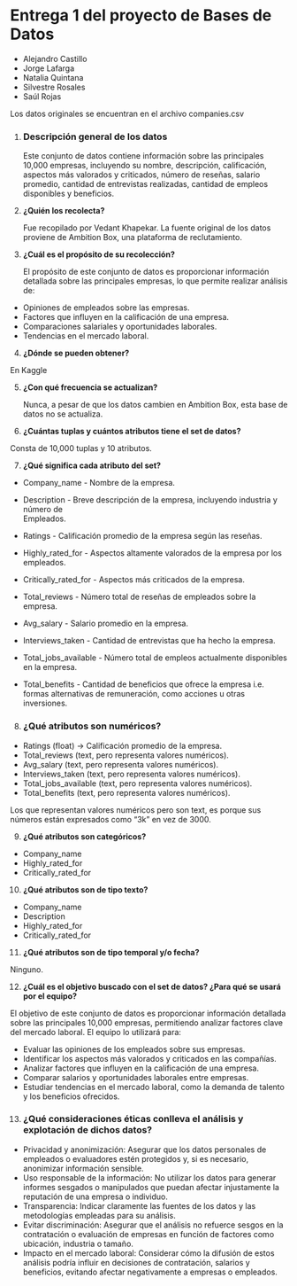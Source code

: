 # Entrega 1 del proyecto de Bases de Datos

- Alejandro Castillo
- Jorge Lafarga
- Natalia Quintana
- Silvestre Rosales
- Saúl Rojas

Los datos originales se encuentran en el archivo companies.csv

1. ### **Descripción general de los datos**

     
   Este conjunto de datos contiene información sobre las principales 10,000 empresas, incluyendo su nombre, descripción, calificación, aspectos más valorados y criticados, número de reseñas, salario promedio, cantidad de entrevistas realizadas, cantidad de empleos disponibles y beneficios.

2. **¿Quién los recolecta?**  
     
   Fue recopilado por Vedant Khapekar. La fuente original de los datos proviene de Ambition Box, una plataforma de reclutamiento.

3. **¿Cuál es el propósito de su recolección?**

   El propósito de este conjunto de datos es proporcionar información detallada sobre las principales empresas, lo que permite realizar análisis de:

* Opiniones de empleados sobre las empresas.  
* Factores que influyen en la calificación de una empresa.  
* Comparaciones salariales y oportunidades laborales.  
* Tendencias en el mercado laboral.

4. **¿Dónde se pueden obtener?**

En Kaggle

5. **¿Con qué frecuencia se actualizan?**

   Nunca, a pesar de que los datos cambien en Ambition Box, esta base de datos no se actualiza.

6. **¿Cuántas tuplas y cuántos atributos tiene el set de datos?**

Consta de 10,000 tuplas y 10 atributos.

7. **¿Qué significa cada atributo del set?**

* Company\_name \- Nombre de la empresa.  
* Description \- Breve descripción de la empresa, incluyendo industria y número de  
  Empleados.  
* Ratings \- Calificación promedio de la empresa según las reseñas.  
* Highly\_rated\_for \- Aspectos altamente valorados de la empresa por los empleados.  
* Critically\_rated\_for \- Aspectos más criticados de la empresa.  
* Total\_reviews \- Número total de reseñas de empleados sobre la empresa.  
* Avg\_salary \- Salario promedio en la empresa.  
* Interviews\_taken \- Cantidad de entrevistas que ha hecho la empresa.  
* Total\_jobs\_available \- Número total de empleos actualmente disponibles en la empresa.  
* Total\_benefits \- Cantidad de beneficios que ofrece la empresa i.e. formas alternativas de remuneración, como acciones u otras inversiones.

  ### 

8. ### **¿Qué atributos son numéricos?**

     
* Ratings (float) → Calificación promedio de la empresa.  
* Total\_reviews (text, pero representa valores numéricos).  
* Avg\_salary (text, pero representa valores numéricos).  
* Interviews\_taken (text, pero representa valores numéricos).  
* Total\_jobs\_available (text, pero representa valores numéricos).  
* Total\_benefits (text, pero representa valores numéricos).

Los que representan valores numéricos pero son text, es porque sus números están expresados como “3k” en vez de 3000\.

9. **¿Qué atributos son categóricos?**  
     
* Company\_name   
* Highly\_rated\_for   
* Critically\_rated\_for  
    
    
10. **¿Qué atributos son de tipo texto?**

    

* Company\_name  
* Description  
* Highly\_rated\_for  
* Critically\_rated\_for

11. **¿Qué atributos son de tipo temporal y/o fecha?**

Ninguno.

12. **¿Cuál es el objetivo buscado con el set de datos? ¿Para qué  se usará por el equipo?**

El objetivo de este conjunto de datos es proporcionar información detallada sobre las principales 10,000 empresas, permitiendo analizar factores clave del mercado laboral. El equipo lo utilizará para:

* Evaluar las opiniones de los empleados sobre sus empresas.  
* Identificar los aspectos más valorados y criticados en las compañías.  
* Analizar factores que influyen en la calificación de una empresa.  
* Comparar salarios y oportunidades laborales entre empresas.  
* Estudiar tendencias en el mercado laboral, como la demanda de talento y los beneficios ofrecidos.

13. ### **¿Qué consideraciones éticas conlleva el análisis y explotación de dichos datos?**

      
* Privacidad y anonimización: Asegurar que los datos personales de empleados o evaluadores estén protegidos y, si es necesario, anonimizar información sensible.  
* Uso responsable de la información: No utilizar los datos para generar informes sesgados o manipulados que puedan afectar injustamente la reputación de una empresa o individuo.  
* Transparencia: Indicar claramente las fuentes de los datos y las metodologías empleadas para su análisis.  
* Evitar discriminación: Asegurar que el análisis no refuerce sesgos en la contratación o evaluación de empresas en función de factores como ubicación, industria o tamaño.  
* Impacto en el mercado laboral: Considerar cómo la difusión de estos análisis podría influir en decisiones de contratación, salarios y beneficios, evitando afectar negativamente a empresas o empleados.

